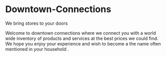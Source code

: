 # Downtown-Connections
<hr2>
         We bring stores to your doors 
  </hr2>
<p> Welcome to downtown connections where we connect you with a world wide inventory of products and services at the best prices we could find. We hope you enjoy your experience and wish to become a the name often mentioned in your household .
 </p>        
